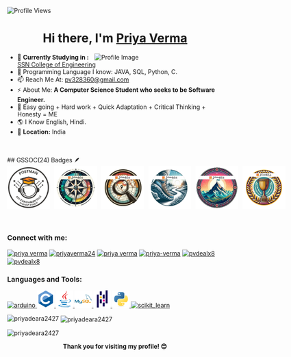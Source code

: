 <p align="left">
  <img src="https://komarev.com/ghpvc/?username=Priyadeara2427&label=Profile%20views&color=0e75b6&style=flat" alt="Profile Views" />
</p>

<h1 align="center"> Hi there, I'm <a href="https://www.linkedin.com/in/priya-verma-126904223/">Priya Verma</a> </h1>

<img align="right" src="https://github.com/SankshipthShetty/SankshipthShetty/assets/99337968/2bd05422-3a3b-4d7c-94a1-7cdb584c09d7" alt="Profile Image" width="300"/>

- 🌱 **Currently Studying in :** [SSN College of Engineering](https://www.ssn.edu.in/)<br>
- 💬 Programming Language I know: JAVA, SQL, Python, C. <br>
- 📫 Reach Me At: [pv328360@gmail.com](mailto:pv328360@gmail.com) <br>
- ⚡ About Me: **A Computer Science Student who seeks to be Software Engineer.** <br>
- 💎 Easy going + Hard work + Quick Adaptation + Critical Thinking + Honesty = ME <br>
- 🌎 I Know English, Hindi. <br>
- 📍 **Location:** India <br>
<br>
<br>
## GSSOC(24) Badges 🪶
<div style='display:flex; align-items:center; gap: 10px;' align='center'>
<img src="https://raw.githubusercontent.com/girlscript/gssoc-website-new/main/public/badges/postman.png" width="100px" height="100px" />
  <img src="https://github.com/girlscript/gssoc-website-new/blob/main/public/badges/1.png" width="100px" height="100px" />
  <img src="https://github.com/girlscript/gssoc-website-new/blob/main/public/badges/2.png" width="100px" height="100px" />
  <img src="https://github.com/girlscript/gssoc-website-new/blob/main/public/badges/3.png" width="100px" height="100px" />
  <img src="https://github.com/girlscript/gssoc-website-new/blob/main/public/badges/4.png" width="100px" height="100px" />
  <img src="https://github.com/girlscript/gssoc-website-new/blob/main/public/badges/5.png" width="100px" height="100px" />
  
</div>
<br>
<br>

<h3 align="left">Connect with me:</h3>
<p align="left">
<a href="https://linkedin.com/in/priya verma" target="blank"><img align="center" src="https://raw.githubusercontent.com/rahuldkjain/github-profile-readme-generator/master/src/images/icons/Social/linked-in-alt.svg" alt="priya verma" height="30" width="40" /></a>
<a href="https://www.codechef.com/users/priyaverma24" target="blank"><img align="center" src="https://cdn.jsdelivr.net/npm/simple-icons@3.1.0/icons/codechef.svg" alt="priyaverma24" height="30" width="40" /></a>
<a href="https://www.hackerrank.com/priya verma" target="blank"><img align="center" src="https://raw.githubusercontent.com/rahuldkjain/github-profile-readme-generator/master/src/images/icons/Social/hackerrank.svg" alt="priya verma" height="30" width="40" /></a>
<a href="https://codeforces.com/profile/priya-verma" target="blank"><img align="center" src="https://raw.githubusercontent.com/rahuldkjain/github-profile-readme-generator/master/src/images/icons/Social/codeforces.svg" alt="priya-verma" height="30" width="40" /></a>
<a href="https://www.leetcode.com/pvdealx8" target="blank"><img align="center" src="https://raw.githubusercontent.com/rahuldkjain/github-profile-readme-generator/master/src/images/icons/Social/leet-code.svg" alt="pvdealx8" height="30" width="40" /></a>
<a href="https://auth.geeksforgeeks.org/user/pvdealx8" target="blank"><img align="center" src="https://raw.githubusercontent.com/rahuldkjain/github-profile-readme-generator/master/src/images/icons/Social/geeks-for-geeks.svg" alt="pvdealx8" height="30" width="40" /></a>
</p>

<h3 align="left">Languages and Tools:</h3>
<p align="left"> <a href="https://www.arduino.cc/" target="_blank" rel="noreferrer"> <img src="https://cdn.worldvectorlogo.com/logos/arduino-1.svg" alt="arduino" width="40" height="40"/> </a> <a href="https://www.cprogramming.com/" target="_blank" rel="noreferrer"> <img src="https://raw.githubusercontent.com/devicons/devicon/master/icons/c/c-original.svg" alt="c" width="40" height="40"/> </a> <a href="https://www.java.com" target="_blank" rel="noreferrer"> <img src="https://raw.githubusercontent.com/devicons/devicon/master/icons/java/java-original.svg" alt="java" width="40" height="40"/> </a> <a href="https://www.mysql.com/" target="_blank" rel="noreferrer"> <img src="https://raw.githubusercontent.com/devicons/devicon/master/icons/mysql/mysql-original-wordmark.svg" alt="mysql" width="40" height="40"/> </a> <a href="https://pandas.pydata.org/" target="_blank" rel="noreferrer"> <img src="https://raw.githubusercontent.com/devicons/devicon/2ae2a900d2f041da66e950e4d48052658d850630/icons/pandas/pandas-original.svg" alt="pandas" width="40" height="40"/> </a> <a href="https://www.python.org" target="_blank" rel="noreferrer"> <img src="https://raw.githubusercontent.com/devicons/devicon/master/icons/python/python-original.svg" alt="python" width="40" height="40"/> </a> <a href="https://scikit-learn.org/" target="_blank" rel="noreferrer"> <img src="https://upload.wikimedia.org/wikipedia/commons/0/05/Scikit_learn_logo_small.svg" alt="scikit_learn" width="40" height="40"/> </a> </p>

<p><img align="left" src="https://github-readme-stats.vercel.app/api/top-langs?username=priyadeara2427&show_icons=true&locale=en&layout=compact" alt="priyadeara2427" /></p>

<p>&nbsp;<img align="center" src="https://github-readme-stats.vercel.app/api?username=priyadeara2427&show_icons=true&locale=en" alt="priyadeara2427" /></p>

<p><img align="center" src="https://github-readme-streak-stats.herokuapp.com/?user=priyadeara2427&" alt="priyadeara2427" /></p>

<p align="center">
  <b>Thank you for visiting my profile! 😊</b>
</p>
